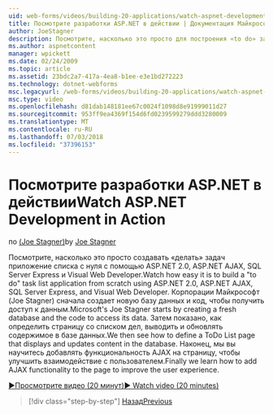 ```yaml
---
uid: web-forms/videos/building-20-applications/watch-aspnet-development-in-action
title: Посмотрите разработки ASP.NET в действии | Документация Майкрософт
author: JoeStagner
description: Посмотрите, насколько это просто для построения «to do» задач приложение списка с нуля с помощью ASP.NET 2.0, ASP.NET AJAX, SQL Server Express и Visual Web Developer. MIC...
ms.author: aspnetcontent
manager: wpickett
ms.date: 02/24/2009
ms.topic: article
ms.assetid: 23bdc2a7-417a-4ea8-b1ee-e3e1bd272223
ms.technology: dotnet-webforms
msc.legacyurl: /web-forms/videos/building-20-applications/watch-aspnet-development-in-action
msc.type: video
ms.openlocfilehash: d81dab148181ee67c0024f1098d8e91999011d27
ms.sourcegitcommit: 953ff9ea4369f154d6fd0239599279ddd3280009
ms.translationtype: MT
ms.contentlocale: ru-RU
ms.lasthandoff: 07/03/2018
ms.locfileid: "37396153"
---
```

<a name="watch-aspnet-development-in-action"></a><span data-ttu-id="6b8d4-104">Посмотрите разработки ASP.NET в действии</span><span class="sxs-lookup"><span data-stu-id="6b8d4-104">Watch ASP.NET Development in Action</span></span>
====================
<span data-ttu-id="6b8d4-105">по [(Joe Stagner)](https://github.com/JoeStagner)</span><span class="sxs-lookup"><span data-stu-id="6b8d4-105">by [Joe Stagner](https://github.com/JoeStagner)</span></span>

<span data-ttu-id="6b8d4-106">Посмотрите, насколько это просто создавать «делать» задач приложение списка с нуля с помощью ASP.NET 2.0, ASP.NET AJAX, SQL Server Express и Visual Web Developer.</span><span class="sxs-lookup"><span data-stu-id="6b8d4-106">Watch how easy it is to build a "to do" task list application from scratch using ASP.NET 2.0, ASP.NET AJAX, SQL Server Express, and Visual Web Developer.</span></span> <span data-ttu-id="6b8d4-107">Корпорации Майкрософт (Joe Stagner) сначала создает новую базу данных и код, чтобы получить доступ к данным.</span><span class="sxs-lookup"><span data-stu-id="6b8d4-107">Microsoft's Joe Stagner starts by creating a fresh database and the code to access its data.</span></span> <span data-ttu-id="6b8d4-108">Затем показано, как определить страницу со списком дел, выводить и обновлять содержимое в базе данных.</span><span class="sxs-lookup"><span data-stu-id="6b8d4-108">We then see how to define a ToDo List page that displays and updates content in the database.</span></span> <span data-ttu-id="6b8d4-109">Наконец, мы вы научитесь добавлять функциональность AJAX на страницу, чтобы улучшить взаимодействие с пользователем.</span><span class="sxs-lookup"><span data-stu-id="6b8d4-109">Finally we learn how to add AJAX functionality to the page to improve the user experience.</span></span>

[<span data-ttu-id="6b8d4-110">&#9654;Просмотрите видео (20 минут)</span><span class="sxs-lookup"><span data-stu-id="6b8d4-110">&#9654; Watch video (20 minutes)</span></span>](https://channel9.msdn.com/Blogs/ASP-NET-Site-Videos/watch-aspnet-development-in-action)

> [!div class="step-by-step"]
> [<span data-ttu-id="6b8d4-111">Назад</span><span class="sxs-lookup"><span data-stu-id="6b8d4-111">Previous</span></span>](lesson-8-working-with-the-gridview-and-formview.md)
